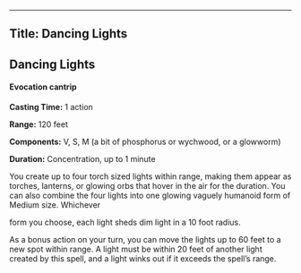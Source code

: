 -------------------------
Title: Dancing Lights
-------------------------

## Dancing Lights

#### Evocation cantrip


**Casting Time:** 1 action

**Range:** 120 feet

**Components:** V, S, M (a bit of phosphorus or wychwood, or
a glowworm)

**Duration:** Concentration, up to 1 minute


You create up to four torch sized lights within range, making them
appear as torches, lanterns, or glowing orbs that hover in the air for
the duration. You can also combine the four lights into one glowing
vaguely humanoid form of Medium size. Whichever

form you choose, each light sheds dim light in a 10  foot radius.

As a bonus action on your turn, you can move the lights up to 60 feet to
a new spot within range. A light must be within 20 feet of another light
created by this spell, and a light winks out if it exceeds the spell’s
range.


